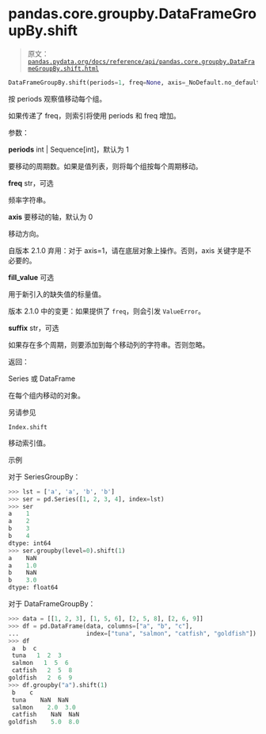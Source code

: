 # pandas.core.groupby.DataFrameGroupBy.shift

> 原文：[`pandas.pydata.org/docs/reference/api/pandas.core.groupby.DataFrameGroupBy.shift.html`](https://pandas.pydata.org/docs/reference/api/pandas.core.groupby.DataFrameGroupBy.shift.html)

```py
DataFrameGroupBy.shift(periods=1, freq=None, axis=_NoDefault.no_default, fill_value=_NoDefault.no_default, suffix=None)
```

按 periods 观察值移动每个组。

如果传递了 freq，则索引将使用 periods 和 freq 增加。

参数：

**periods** int | Sequence[int]，默认为 1

要移动的周期数。如果是值列表，则将每个组按每个周期移动。

**freq** str，可选

频率字符串。

**axis** 要移动的轴，默认为 0

移动方向。

自版本 2.1.0 弃用：对于 axis=1，请在底层对象上操作。否则，axis 关键字是不必要的。

**fill_value** 可选

用于新引入的缺失值的标量值。

版本 2.1.0 中的变更：如果提供了 `freq`，则会引发 `ValueError`。

**suffix** str，可选

如果存在多个周期，则要添加到每个移动列的字符串。否则忽略。

返回：

Series 或 DataFrame

在每个组内移动的对象。

另请参见

`Index.shift`

移动索引值。

示例

对于 SeriesGroupBy：

```py
>>> lst = ['a', 'a', 'b', 'b']
>>> ser = pd.Series([1, 2, 3, 4], index=lst)
>>> ser
a    1
a    2
b    3
b    4
dtype: int64
>>> ser.groupby(level=0).shift(1)
a    NaN
a    1.0
b    NaN
b    3.0
dtype: float64 
```

对于 DataFrameGroupBy：

```py
>>> data = [[1, 2, 3], [1, 5, 6], [2, 5, 8], [2, 6, 9]]
>>> df = pd.DataFrame(data, columns=["a", "b", "c"],
...                   index=["tuna", "salmon", "catfish", "goldfish"])
>>> df
 a  b  c
 tuna   1  2  3
 salmon   1  5  6
 catfish   2  5  8
goldfish   2  6  9
>>> df.groupby("a").shift(1)
 b    c
 tuna    NaN  NaN
 salmon    2.0  3.0
 catfish    NaN  NaN
goldfish    5.0  8.0 
```
